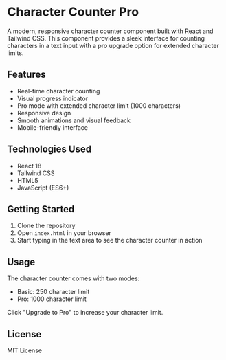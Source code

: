 # Character Counter Pro

A modern, responsive character counter component built with React and Tailwind CSS. This component provides a sleek interface for counting characters in a text input with a pro upgrade option for extended character limits.

## Features

- Real-time character counting
- Visual progress indicator
- Pro mode with extended character limit (1000 characters)
- Responsive design
- Smooth animations and visual feedback
- Mobile-friendly interface

## Technologies Used

- React 18
- Tailwind CSS
- HTML5
- JavaScript (ES6+)

## Getting Started

1. Clone the repository
2. Open `index.html` in your browser
3. Start typing in the text area to see the character counter in action

## Usage

The character counter comes with two modes:

- Basic: 250 character limit
- Pro: 1000 character limit

Click "Upgrade to Pro" to increase your character limit.

## License

MIT License
